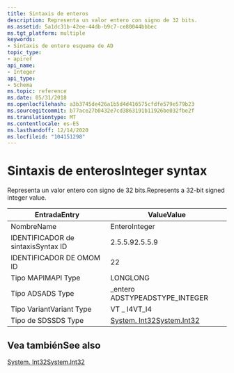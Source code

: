 ```yaml
---
title: Sintaxis de enteros
description: Representa un valor entero con signo de 32 bits.
ms.assetid: 5a1dc31b-42ee-44db-b9c7-ce80044bbbec
ms.tgt_platform: multiple
keywords:
- Sintaxis de entero esquema de AD
topic_type:
- apiref
api_name:
- Integer
api_type:
- Schema
ms.topic: reference
ms.date: 05/31/2018
ms.openlocfilehash: a3b3745de426a1b5d4d416575cfdfe579e579b23
ms.sourcegitcommit: b77ace27b0432e7cd3863191b11926be032fbe2f
ms.translationtype: MT
ms.contentlocale: es-ES
ms.lasthandoff: 12/14/2020
ms.locfileid: "104151298"
---
```

# <a name="integer-syntax"></a><span data-ttu-id="f3f70-104">Sintaxis de enteros</span><span class="sxs-lookup"><span data-stu-id="f3f70-104">Integer syntax</span></span>

<span data-ttu-id="f3f70-105">Representa un valor entero con signo de 32 bits.</span><span class="sxs-lookup"><span data-stu-id="f3f70-105">Represents a 32-bit signed integer value.</span></span>



| <span data-ttu-id="f3f70-106">Entrada</span><span class="sxs-lookup"><span data-stu-id="f3f70-106">Entry</span></span> | <span data-ttu-id="f3f70-107">Value</span><span class="sxs-lookup"><span data-stu-id="f3f70-107">Value</span></span> |
|--------------|---------------------------------------------------------------------------|
| <span data-ttu-id="f3f70-108">Nombre</span><span class="sxs-lookup"><span data-stu-id="f3f70-108">Name</span></span>         | <span data-ttu-id="f3f70-109">Entero</span><span class="sxs-lookup"><span data-stu-id="f3f70-109">Integer</span></span>                                                                   |
| <span data-ttu-id="f3f70-110">IDENTIFICADOR de sintaxis</span><span class="sxs-lookup"><span data-stu-id="f3f70-110">Syntax ID</span></span>    | <span data-ttu-id="f3f70-111">2.5.5.9</span><span class="sxs-lookup"><span data-stu-id="f3f70-111">2.5.5.9</span></span>                                                                   |
| <span data-ttu-id="f3f70-112">IDENTIFICADOR DE OM</span><span class="sxs-lookup"><span data-stu-id="f3f70-112">OM ID</span></span>        | <span data-ttu-id="f3f70-113">2</span><span class="sxs-lookup"><span data-stu-id="f3f70-113">2</span></span>                                                                         |
| <span data-ttu-id="f3f70-114">Tipo MAPI</span><span class="sxs-lookup"><span data-stu-id="f3f70-114">MAPI Type</span></span>    | <span data-ttu-id="f3f70-115">LONG</span><span class="sxs-lookup"><span data-stu-id="f3f70-115">LONG</span></span>                                                                      |
| <span data-ttu-id="f3f70-116">Tipo ADS</span><span class="sxs-lookup"><span data-stu-id="f3f70-116">ADS Type</span></span>     | <span data-ttu-id="f3f70-117">\_entero ADSTYPE</span><span class="sxs-lookup"><span data-stu-id="f3f70-117">ADSTYPE\_INTEGER</span></span>                                                          |
| <span data-ttu-id="f3f70-118">Tipo Variant</span><span class="sxs-lookup"><span data-stu-id="f3f70-118">Variant Type</span></span> | <span data-ttu-id="f3f70-119">VT \_ I4</span><span class="sxs-lookup"><span data-stu-id="f3f70-119">VT\_I4</span></span>                                                                    |
| <span data-ttu-id="f3f70-120">Tipo de SDS</span><span class="sxs-lookup"><span data-stu-id="f3f70-120">SDS Type</span></span>     | [<span data-ttu-id="f3f70-121">System. Int32</span><span class="sxs-lookup"><span data-stu-id="f3f70-121">System.Int32</span></span>](/dotnet/api/system.int32) |



## <a name="see-also"></a><span data-ttu-id="f3f70-122">Vea también</span><span class="sxs-lookup"><span data-stu-id="f3f70-122">See also</span></span>

<dl> <dt>

[<span data-ttu-id="f3f70-123">System. Int32</span><span class="sxs-lookup"><span data-stu-id="f3f70-123">System.Int32</span></span>](/dotnet/api/system.int32)
</dt> </dl>

 

 
